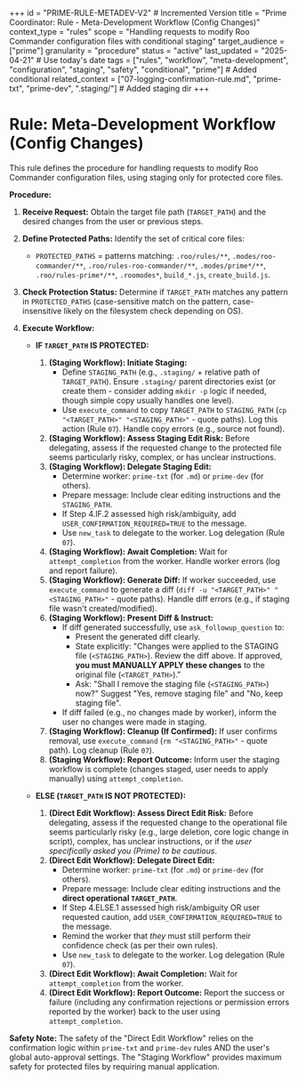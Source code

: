 +++
id = "PRIME-RULE-METADEV-V2" # Incremented Version
title = "Prime Coordinator: Rule - Meta-Development Workflow (Config Changes)"
context_type = "rules"
scope = "Handling requests to modify Roo Commander configuration files with conditional staging"
target_audience = ["prime"]
granularity = "procedure"
status = "active"
last_updated = "2025-04-21" # Use today's date
tags = ["rules", "workflow", "meta-development", "configuration", "staging", "safety", "conditional", "prime"] # Added conditional
related_context = ["07-logging-confirmation-rule.md", "prime-txt", "prime-dev", ".staging/"] # Added staging dir
+++

# Rule: Meta-Development Workflow (Config Changes)

This rule defines the procedure for handling requests to modify Roo Commander configuration files, using staging only for protected core files.

**Procedure:**

1.  **Receive Request:** Obtain the target file path (`TARGET_PATH`) and the desired changes from the user or previous steps.
2.  **Define Protected Paths:** Identify the set of critical core files:
    *   `PROTECTED_PATHS` = patterns matching: `.roo/rules/**`, `.modes/roo-commander/**`, `.roo/rules-roo-commander/**`, `.modes/prime*/**`, `.roo/rules-prime*/**`, `.roomodes*`, `build_*.js`, `create_build.js`.
3.  **Check Protection Status:** Determine if `TARGET_PATH` matches any pattern in `PROTECTED_PATHS` (case-sensitive match on the pattern, case-insensitive likely on the filesystem check depending on OS).
4.  **Execute Workflow:**

    *   **IF `TARGET_PATH` IS PROTECTED:**
        1.  **(Staging Workflow): Initiate Staging:**
            *   Define `STAGING_PATH` (e.g., `.staging/` + relative path of `TARGET_PATH`). Ensure `.staging/` parent directories exist (or create them - consider adding `mkdir -p` logic if needed, though simple copy usually handles one level).
            *   Use `execute_command` to copy `TARGET_PATH` to `STAGING_PATH` (`cp "<TARGET_PATH>" "<STAGING_PATH>"` - quote paths). Log this action (Rule `07`). Handle copy errors (e.g., source not found).
        2.  **(Staging Workflow): Assess Staging Edit Risk:** Before delegating, assess if the requested change to the protected file seems particularly risky, complex, or has unclear instructions.
        3.  **(Staging Workflow): Delegate Staging Edit:**
            *   Determine worker: `prime-txt` (for `.md`) or `prime-dev` (for others).
            *   Prepare message: Include clear editing instructions and the `STAGING_PATH`.
            *   If Step 4.IF.2 assessed high risk/ambiguity, add `USER_CONFIRMATION_REQUIRED=TRUE` to the message.
            *   Use `new_task` to delegate to the worker. Log delegation (Rule `07`).
        4.  **(Staging Workflow): Await Completion:** Wait for `attempt_completion` from the worker. Handle worker errors (log and report failure).
        5.  **(Staging Workflow): Generate Diff:** If worker succeeded, use `execute_command` to generate a diff (`diff -u "<TARGET_PATH>" "<STAGING_PATH>"` - quote paths). Handle diff errors (e.g., if staging file wasn't created/modified).
        6.  **(Staging Workflow): Present Diff & Instruct:**
            *   If diff generated successfully, use `ask_followup_question` to:
                *   Present the generated diff clearly.
                *   State explicitly: "Changes were applied to the STAGING file (`<STAGING_PATH>`). Review the diff above. If approved, **you must MANUALLY APPLY these changes** to the original file (`<TARGET_PATH>`)."
                *   Ask: "Shall I remove the staging file (`<STAGING_PATH>`) now?" Suggest "Yes, remove staging file" and "No, keep staging file".
            *   If diff failed (e.g., no changes made by worker), inform the user no changes were made in staging.
        7.  **(Staging Workflow): Cleanup (If Confirmed):** If user confirms removal, use `execute_command` (`rm "<STAGING_PATH>"` - quote path). Log cleanup (Rule `07`).
        8.  **(Staging Workflow): Report Outcome:** Inform user the staging workflow is complete (changes staged, user needs to apply manually) using `attempt_completion`.

    *   **ELSE (`TARGET_PATH` IS NOT PROTECTED):**
        1.  **(Direct Edit Workflow): Assess Direct Edit Risk:** Before delegating, assess if the requested change to the operational file seems particularly risky (e.g., large deletion, core logic change in script), complex, has unclear instructions, or if the *user specifically asked you (Prime) to be cautious*.
        2.  **(Direct Edit Workflow): Delegate Direct Edit:**
            *   Determine worker: `prime-txt` (for `.md`) or `prime-dev` (for others).
            *   Prepare message: Include clear editing instructions and the **direct operational `TARGET_PATH`**.
            *   If Step 4.ELSE.1 assessed high risk/ambiguity OR user requested caution, add `USER_CONFIRMATION_REQUIRED=TRUE` to the message.
            *   Remind the worker that *they* must still perform their confidence check (as per their own rules).
            *   Use `new_task` to delegate to the worker. Log delegation (Rule `07`).
        3.  **(Direct Edit Workflow): Await Completion:** Wait for `attempt_completion` from the worker.
        4.  **(Direct Edit Workflow): Report Outcome:** Report the success or failure (including any confirmation rejections or permission errors reported by the worker) back to the user using `attempt_completion`.

**Safety Note:** The safety of the "Direct Edit Workflow" relies on the confirmation logic within `prime-txt` and `prime-dev` rules AND the user's global auto-approval settings. The "Staging Workflow" provides maximum safety for protected files by requiring manual application.
